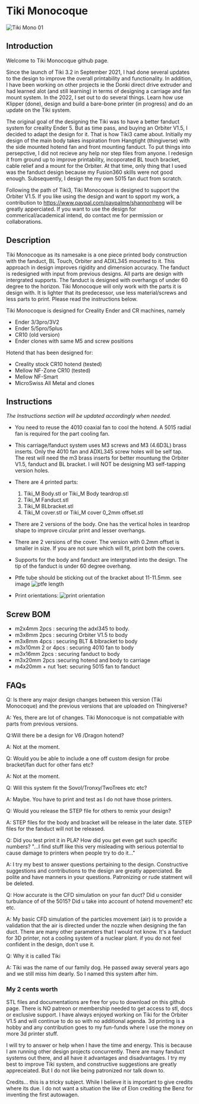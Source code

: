 # Tiki Monocoque 

![Tiki Mono 01](https://user-images.githubusercontent.com/68491566/167160708-03455499-fa1d-441f-9ffe-d1d5f2e42cbf.png)

## Introduction
Welcome to Tiki Monocoque github page. 

Since the launch of Tiki 3.2 in September 2021, I had done several updates to the design to improve the overall printability and functionality. In addition, I have been working on other projects ie the Donki direct drive extruder and had learned alot (and still learning) in terms of designing a carriage and fan mount system.  In the 2022, I set out to do several things. Learn how use Klipper (done), design and build a bare-bone printer (in progress) and do an update on the Tiki system. 

The original goal of the designing the Tiki was to have a better fanduct system for creality Ender 5. But as time pass, and buying an Orbiter V1.5, I decided to adapt the design for it. That is how Tiki3 came about. Initially my design of the main body takes inspiration from Hangtight (thingiverse) with the side mounted hotend fan and front mounting fanduct. To put things into persepctive, I did not recieve any help nor step files from anyone. I redesign it from ground up to improve printability, incoporated BL touch bracket, cable relief and a mount for the Orbiter. At that time, only thing that I used was the fanduct design because my Fusion360 skills were not good enough. Subsequently, I design the my own 5015 fan duct from scratch. 

Following the path of Tiki3, Tiki Monocoque is designed to support the Orbiter V1.5. If you like using the design and want to spport my work, a contribution to https://www.paypal.com/paypalme/shannonheng will be greatly apperciated. If you want to use the design for commerical/academical intend, do contact me for permission or collaborations. 

## Description
Tiki Monocoque as its namesake is a one piece printed body construction with the fanduct, BL Touch, Orbiter and ADXL345 mounted to it. This approach in design improves rigidity and dimension accuracy. The fanduct is redesigned with input from previous designs. All parts are design with intergrated supports. The fanduct is designed with overhangs of under 60 degree to the horizon. Tiki Monocoque will only work with the parts it is design with. It is lighter that its predecessor, use less material/screws and less parts to print. Please read the instructions below. 

Tiki Monocoque is designed for Creality Ender and CR machines, namely
- Ender 3/3pro/3V2
- Ender 5/5pro/5plus
- CR10 (old version)
- Ender clones with same M5 and screw positions

Hotend that has been designed for:
- Creality stock CR10 hotend (tested)
- Mellow NF-Zone CR10 (tested)
- Mellow NF-Smart 
- MicroSwiss All Metal and clones

## Instructions
<i>The Instructions section will be updated accordingly when needed.</i>
- You need to reuse the 4010 coaxial fan to cool the hotend. A 5015 radial fan is required for the part cooling fan.
- This carriage/fanduct system uses M3 screws and M3 (4.6D3L) brass inserts. Only the 4010 fan and ADXL345 screw holes will be self tap. The rest will need the m3 brass inserts for better mountung the Orbiter V1.5, fanduct and BL bracket. I will NOT be designing M3 self-tapping version holes. 
- There are 4 printed parts:
    1. Tiki_M Body.stl or Tiki_M Body teardrop.stl
    2. Tiki_M Fanduct.stl
    3. Tiki_M BLbracket.stl
    4. Tiki_M cover.stl or Tiki_M cover 0_2mm offset.stl
- There are 2 versions of the body. One has the vertical holes in teardrop shape to improve circular print and lesser overhangs.
- There are 2 versions of the cover. The version with 0.2mm offset is smaller in size. If you are not sure which will fit, print both the covers. 
- Supports for the body and fanduct are intergrated into the design. The tip of the fanduct is under 60 degree overhang.
- Ptfe tube should be sticking out of the bracket about 11-11.5mm. see image
![ptfe length](https://user-images.githubusercontent.com/68491566/168224837-6d2557ab-7064-44c7-90d7-c7f9cd38209f.png)

- Print orientations:
![print orientation](https://user-images.githubusercontent.com/68491566/168096877-1b820ded-eabb-458e-b13a-3184a3ffc2a9.png)

## Screw BOM
- m2x4mm 2pcs : securing the adxl345 to body.
- m3x8mm 2pcs : securing Orbiter V1.5 to body
- m3x8mm 4pcs : securing BLT & blbracket to body
- m3x10mm 2 or 4pcs : securing 4010 fan to body
- m3x16mm 2pcs : securing fanduct to body
- m3x20mm 2pcs :securing hotend and body to carriage
- m4x20mm + nut 1set: securing 5015 fan to fanduct

## FAQs

Q: Is there any major design changes between this version (Tiki Monocoque) and the previous versions that are uploaded on Thingiverse?

A: Yes, there are lot of changes. Tiki Monocoque is not compatiable with parts from previous versions. 

Q:Will there be a design for V6 /Dragon hotend?

A: Not at the moment.

Q: Would you be able to include a one off custom design for probe bracket/fan duct for other fans etc?

A: Not at the moment. 

Q: Will this system fit the Sovol/Tronxy/TwoTrees etc etc?

A: Maybe. You have to print and test as I do not have those printers. 

Q: Would you release the STEP file for others to remix your design?

A: STEP files for the body and bracket will be release in the later date. STEP files for the fanduct will not be released. 

Q: Did you test print it in PLA? How did you get even get such specific numbers? "...I find stuff like this very misleading with serious potential to cause damage to printers when people try to do it..." 

A: I try my best to answer questions pertaining to the design. Constructive suggestions and contributions to the design are greatly apperciated. Be polite and have manners in your questions. Patronizing or rude statment will be deleted. 

Q: How accurate is the CFD simulation on your fan duct? Did u consider turbulance of of the 5015? Did u take into account of hotend movement? etc etc.

A: My basic CFD simulation of the particles movement (air) is to provide a validation that the air is directed under the nozzle when designing the fan duct. There are many other parameters that I would not know. It's a fanduct for 3D printer, not a cooling system of a nuclear plant. if you do not feel confident in the design, don't use it. 

Q: Why it is called Tiki

A: Tiki was the name of our family dog. He passed away several years ago and we still miss him dearly. So I named this system after him. 

### My 2 cents worth
STL files and documentations are free for you to download on this github page. There is NO patreon or membership needed to get access to stl, docs or exclusive support. I have always enjoyed working on Tiki for the Orbiter V1.5 and will continue to do so with no additional agenda. 3d printing is a hobby and any contribution goes to my fun-funds where I use the money on more 3d printer stuff. 

I will try to answer or help when I have the time and energy. This is because I am running other design projects concurrently. There are many fanduct systems out there, and all have it advantages and disadvantages. I try my best to improve Tiki system, and constructive suggestions are greatly appreceiated. But I do not like being patronized nor talk down to.

Credits... this is a tricky subject. While I believe it is important to give credits where its due. I do not want a situation the like of Elon crediting the Benz for inventing the first autowagen. 
